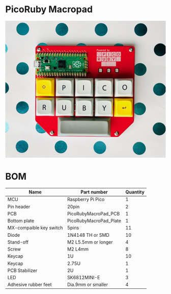 # PicoRuby Macropad

![](prmp.jpeg)

#  BOM

|Name | Part number|Quantity|
|------|-----|-----|
| MCU | Raspberry Pi Pico | 1|
| Pin header | 20pin | 2|
| PCB | PicoRubyMacroPad_PCB | 1|
| Bottom plate | PicoRubyMacroPad_Plate | 1|
| MX-compaible key switch | 5pins | 11|
| Diode | 1N4148 TH or SMD  | 10|
| Stand-off | M2 L5.5mm or longer | 4|
| Screw | M2 L4mm | 8|
| Keycap | 1U | 10|
| Keycap | 2.75U | 1|
| PCB Stabilizer | 2U | 1|
| LED | SK6812MINI-E | 3|
| Adhesive rubber feet | Dia.9mm or smaller | 4|
